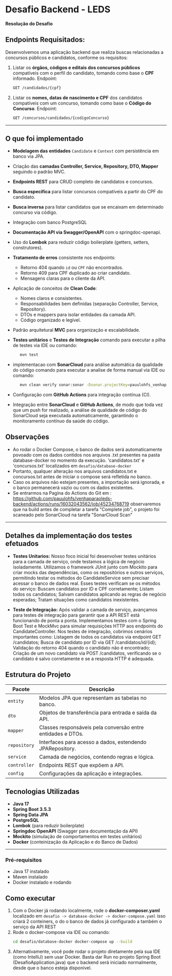 # Desafio Backend - LEDS  
**Resolução do Desafio**


## Endpoints Requisitados:

Desenvolvemos uma aplicação backend que realiza buscas relacionadas a concursos públicos e candidatos, conforme os requisitos:

1. Listar os **órgãos, códigos e editais dos concursos públicos** compatíveis com o perfil do candidato, tomando como base o **CPF** informado.
 Endpoint:  
   ```bash
   GET /candidados/{cpf}

2. Listar os **nomes, datas de nascimento e CPF** dos candidatos compatíveis com um concurso, tomando como base o **Código do Concurso**.
 Endpoint:  
   ```bash
   GET /concursos/candidados/{codigoConcurso}

---

## O que foi implementado

- **Modelagem das entidades** `Candidate` e `Contest` com persistência em banco via JPA.  
- Criação das **camadas Controller, Service, Repository, DTO, Mapper** seguindo o padrão MVC.  
- **Endpoints REST** para CRUD completo de candidatos e concursos.  
- **Busca específica** para listar concursos compatíveis a partir do CPF do candidato.  
- **Busca inversa** para listar candidatos que se encaixam em determinado concurso via código.  
- Integração com banco PostgreSQL   
- **Documentação API via Swagger/OpenAPI** com o springdoc-openapi.  
- Uso do **Lombok** para reduzir código boilerplate (getters, setters, construtores).  
- **Tratamento de erros** consistente nos endpoints:  
  - Retorno 404 quando `id` ou `CPF` não encontrados.  
  - Retorno 409 para CPF duplicado ao criar candidato.  
  - Mensagens claras para o cliente da API.  
- Aplicação de conceitos de **Clean Code**:  
  - Nomes claros e consistentes.  
  - Responsabilidades bem definidas (separação Controller, Service, Repository).  
  - DTOs e mappers para isolar entidades da camada API.  
  - Código organizado e legível.  
- Padrão arquitetural **MVC** para organização e escalabilidade.
- **Testes unitários** e **Testes de Integração**
      comando para executar a pilha de testes via IDE ou comando:  
   ```bash
      mvn test
- implementacao com **SonarCloud** para análise automática da qualidade do código
      comando para executar a analise de forma manual via IDE ou comando:  
   ```bash
      mvn clean verify sonar:sonar -Dsonar.projectKey=pauulohfs_venhaparaoleds-backend -Dsonar.organization=pauulohfs -Dsonar.host.url=https://sonarcloud.io -Dsonar.login=859752bd619861bc7eeff6c9535af99d18f4ca1b 

- Configuração com **GitHub Actions** para integração contínua (CI).

- Integração entre **SonarCloud** e **GitHub Actions**, de modo que toda vez que um push for realizado, a análise de qualidade de código do SonarCloud seja executada automaticamente, garantindo o monitoramento contínuo da saúde do código.

## Observações

- Ao rodar o Docker Compose, o banco de dados será automaticamente povoado com os dados contidos nos arquivos .txt presentes na pasta database-docker no momento da execução.
     'candidatos.txt' e 'concursos.txt' localizados em `desafio/database-docker` 
- Portanto, qualquer alteração nos arquivos candidatos.txt e concursos.txt antes de iniciar o compose será refletida no banco.
- Caso os arquivos não estejam presentes, a importação será ignorada, e o banco permanecerá vazio ou com os dados existentes.
- Se entrarmos na Pagina do Actions do Git em : https://github.com/pauulohfs/venhaparaoleds-backend/actions/runs/16032043562/job/45234768719 
  observaremos que na build antes de completar a tarefa  "Complete job", o projeto foi scaneado pelo SonarCloud na tarefa "SonarCloud Scan" 

---

## Detalhes da implementação dos testes efetuados
- **Testes Unitarios:** 
  Nosso foco inicial foi desenvolver testes unitários para a camada de serviço, onde testamos a lógica de negócio isoladamente. Utilizamos o framework JUnit junto com Mockito para criar mocks das dependências, como os repositórios e outros serviços, permitindo testar os métodos do CandidateService sem precisar acessar o banco de dados real.
  Esses testes verificam se os métodos do serviço:
  Buscam candidatos por ID e CPF corretamente;
  Listam todos os candidatos;
  Salvam candidatos aplicando as regras de negócio esperadas;
  Tratam situações como candidatos inexistentes.

- **Teste de Integração:** 
  Após validar a camada de serviço, avançamos para testes de integração para garantir que a API REST está funcionando de ponta a ponta. Implementamos testes com o Spring Boot Test e  MockMvc para simular requisições HTTP aos endpoints do CandidateController.
  Nos testes de integração, cobrimos cenários importantes como:
  Listagem de todos os candidatos via endpoint GET /candidatos;
  Busca de candidato por ID via GET /candidatos/id/{id};
  Validação do retorno 404 quando o candidato não é encontrado;
  Criação de um novo candidato via POST /candidatos, verificando se o candidato é salvo corretamente e se a resposta HTTP é adequada.


## Estrutura do Projeto

| Pacote         | Descrição                                    |
|----------------|----------------------------------------------|
| `entity`       | Modelos JPA que representam as tabelas no banco. |
| `dto`          | Objetos de transferência para entrada e saída da API. |
| `mapper`       | Classes responsáveis pela conversão entre entidades e DTOs. |
| `repository`   | Interfaces para acesso a dados, estendendo JPARepository. |
| `service`      | Camada de negócios, contendo regras e lógica. |
| `controller`   | Endpoints REST que expõem a API.              |
| `config`       | Configurações da aplicação e integrações.    |

## Tecnologias Utilizadas

- **Java 17**  
- **Spring Boot 3.5.3**  
- **Spring Data JPA**  
- **PostgreSQL** 
- **Lombok** (para reduzir boilerplate)  
- **Springdoc OpenAPI** (Swagger para documentação da API)  
- **Mockito** (simulação de comportamentos em testes unitários)
- **Docker** (conteinização da Aplicação e do Banco de Dados)


---

### Pré-requisitos

- Java 17 instalado  
- Maven instalado  
- Docker instalado e rodando 

## Como executar
1. Com o Docker já rodando localmente, rode o **docker-composer.yaml** localizado em  `desafio -> database-docker -> docker-compose.yaml` 
  isso criará  2 conteiners, o do o banco de dados já configurado a também o serviço da API REST 
2. Rode o docker-compose via IDE ou comando:  
   ```bash
   cd desafio/database-docker docker-compose up --build
3. Alternativamente, você pode rodar o projeto diretamente pela sua IDE (como IntelliJ) sem usar Docker.
Basta dar Run no projeto Spring Boot (DesafioApplication.java) que o backend será iniciado normalmente, desde que o banco esteja disponível.
